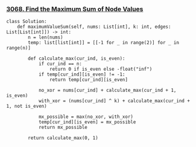 ### [3068. Find the Maximum Sum of Node Values](https://leetcode.com/problems/find-the-maximum-sum-of-node-values/submissions/1262477859/)

```
class Solution:
    def maximumValueSum(self, nums: List[int], k: int, edges: List[List[int]]) -> int:
        n = len(nums)
        temp: list[list[int]] = [[-1 for _ in range(2)] for _ in range(n)]

        def calculate_max(cur_ind, is_even):
            if cur_ind == n:
                return 0 if is_even else -float("inf")
            if temp[cur_ind][is_even] != -1:
                return temp[cur_ind][is_even]

            no_xor = nums[cur_ind] + calculate_max(cur_ind + 1, is_even) 
            with_xor = (nums[cur_ind] ^ k) + calculate_max(cur_ind + 1, not is_even) 

            mx_possible = max(no_xor, with_xor)
            temp[cur_ind][is_even] = mx_possible
            return mx_possible

        return calculate_max(0, 1) 
```
